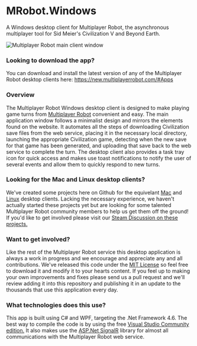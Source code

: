 # MRobot.Windows
A Windows desktop client for Multiplayer Robot, the asynchronous multiplayer tool for Sid Meier's Civilization V and Beyond Earth.

![Multiplayer Robot main client window](https://raw.githubusercontent.com/n7software/MRobot.Windows/master/readme/app-main-bar.png)


### Looking to download the app?

You can download and install the latest version of any of the Multiplayer Robot desktop clients here: https://new.multiplayerrobot.com/#Apps

### Overview

The Multiplayer Robot Windows desktop client is designed to make playing game turns from [Multiplayer Robot](https://new.multiplayerrobot.com) convenient and easy. The main application window follows a minimalist design and mirrors the elements found on the website. It automates all the steps of downloading Civilization save files from the web service, placing it in the necessary local directory, launching the appropriate Civilization game, detecting when the new save for that game has been generated, and uploading that save back to the web service to complete the turn. The desktop client also provides a task tray icon for quick access and makes use toast notifications to notify the user of several events and allow them to quickly respond to new turns.

### Looking for the Mac and Linux desktop clients?

We've created some projects here on Github for the equivelant [Mac](/n7software/MRobot.Mac) and [Linux](/n7software/MRobot.Linux) desktop clients. Lacking the necessary experience, we haven't actually started these projects yet but are looking for some talented Multiplayer Robot community members to help us get them off the ground! If you'd like to get involved please visit our [Steam Discussion on these projects.](http://steamcommunity.com/groups/multiplayerrobot/discussions/2/618457398960463952/)

### Want to get involved?

Like the rest of the Multiplayer Robot service this desktop application is always a work in progress and we encourage and appreciate any and all contributions. We've released this code under the [MIT License](/n7software/MRobot.Windows/blob/master/LICENSE) so feel free to download it and modify it to your hearts content. If you feel up to making your own improvements and fixes please send us a pull request and we'll review adding it into this repository and publishing it in an update to the thousands that use this application every day.

### What technologies does this use?

This app is built using C# and WPF, targeting the .Net Framework 4.6. The best way to compile the code is by using the free [Visual Studio Community edition.](https://www.visualstudio.com/en-us/downloads/download-visual-studio-vs.aspx) It also makes use the [ASP.Net SignalR](http://www.asp.net/signalr) library for almost all communications with the Multiplayer Robot web service.